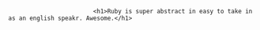                             <h1>Ruby is super abstract in easy to take in as an english speakr. Awesome.</h1>



































  
  
  
  
  
  
  
  
  